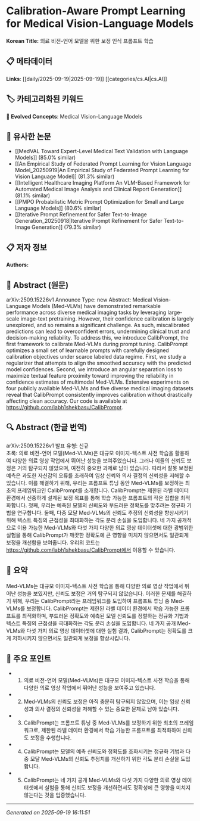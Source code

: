 
# Calibration-Aware Prompt Learning for Medical Vision-Language Models

**Korean Title:** 의료 비전-언어 모델을 위한 보정 인식 프롬프트 학습

## 📋 메타데이터

**Links**: [[daily/2025-09-19|2025-09-19]] [[categories/cs.AI|cs.AI]]

## 🏷️ 카테고리화된 키워드
**🚀 Evolved Concepts**: Medical Vision-Language Models

## 🔗 유사한 논문
- [[MedVAL Toward Expert-Level Medical Text Validation with Language Models]] (85.0% similar)
- [[An Empirical Study of Federated Prompt Learning for Vision Language Model_20250919|An Empirical Study of Federated Prompt Learning for Vision Language Model]] (81.3% similar)
- [[Intelligent Healthcare Imaging Platform An VLM-Based Framework for Automated Medical Image Analysis and Clinical Report Generation]] (81.1% similar)
- [[PMPO Probabilistic Metric Prompt Optimization for Small and Large Language Models]] (80.6% similar)
- [[Iterative Prompt Refinement for Safer Text-to-Image Generation_20250918|Iterative Prompt Refinement for Safer Text-to-Image Generation]] (79.3% similar)

## 📋 저자 정보

**Authors:** 

## 📄 Abstract (원문)

arXiv:2509.15226v1 Announce Type: new 
Abstract: Medical Vision-Language Models (Med-VLMs) have demonstrated remarkable performance across diverse medical imaging tasks by leveraging large-scale image-text pretraining. However, their confidence calibration is largely unexplored, and so remains a significant challenge. As such, miscalibrated predictions can lead to overconfident errors, undermining clinical trust and decision-making reliability. To address this, we introduce CalibPrompt, the first framework to calibrate Med-VLMs during prompt tuning. CalibPrompt optimizes a small set of learnable prompts with carefully designed calibration objectives under scarce labeled data regime. First, we study a regularizer that attempts to align the smoothed accuracy with the predicted model confidences. Second, we introduce an angular separation loss to maximize textual feature proximity toward improving the reliability in confidence estimates of multimodal Med-VLMs. Extensive experiments on four publicly available Med-VLMs and five diverse medical imaging datasets reveal that CalibPrompt consistently improves calibration without drastically affecting clean accuracy. Our code is available at https://github.com/iabh1shekbasu/CalibPrompt.

## 🔍 Abstract (한글 번역)

arXiv:2509.15226v1 발표 유형: 신규  
초록: 의료 비전-언어 모델(Med-VLMs)은 대규모 이미지-텍스트 사전 학습을 활용하여 다양한 의료 영상 작업에서 뛰어난 성능을 보여주었습니다. 그러나 이들의 신뢰도 보정은 거의 탐구되지 않았으며, 여전히 중요한 과제로 남아 있습니다. 따라서 잘못 보정된 예측은 과도한 자신감의 오류를 초래하여 임상 신뢰와 의사 결정의 신뢰성을 저해할 수 있습니다. 이를 해결하기 위해, 우리는 프롬프트 튜닝 동안 Med-VLMs를 보정하는 최초의 프레임워크인 CalibPrompt를 소개합니다. CalibPrompt는 제한된 라벨 데이터 환경에서 신중하게 설계된 보정 목표를 통해 학습 가능한 프롬프트의 작은 집합을 최적화합니다. 첫째, 우리는 예측된 모델의 신뢰도와 부드러운 정확도를 맞추려는 정규화 기법을 연구합니다. 둘째, 다중 모달 Med-VLMs의 신뢰도 추정의 신뢰성을 향상시키기 위해 텍스트 특징의 근접성을 최대화하는 각도 분리 손실을 도입합니다. 네 가지 공개적으로 이용 가능한 Med-VLMs와 다섯 가지 다양한 의료 영상 데이터셋에 대한 광범위한 실험을 통해 CalibPrompt가 깨끗한 정확도에 큰 영향을 미치지 않으면서도 일관되게 보정을 개선함을 보여줍니다. 우리의 코드는 https://github.com/iabh1shekbasu/CalibPrompt에서 이용할 수 있습니다.

## 📝 요약

Med-VLMs는 대규모 이미지-텍스트 사전 학습을 통해 다양한 의료 영상 작업에서 뛰어난 성능을 보였지만, 신뢰도 보정은 거의 탐구되지 않았습니다. 이러한 문제를 해결하기 위해, 우리는 CalibPrompt라는 프레임워크를 도입하여 프롬프트 튜닝 중 Med-VLMs를 보정합니다. CalibPrompt는 제한된 라벨 데이터 환경에서 학습 가능한 프롬프트를 최적화하며, 부드러운 정확도와 예측된 모델 신뢰도를 정렬하는 정규화 기법과 텍스트 특징의 근접성을 극대화하는 각도 분리 손실을 도입합니다. 네 가지 공개 Med-VLMs와 다섯 가지 의료 영상 데이터셋에 대한 실험 결과, CalibPrompt는 정확도를 크게 저하시키지 않으면서도 일관되게 보정을 향상시킵니다.

## 🎯 주요 포인트

- 1. 의료 비전-언어 모델(Med-VLMs)은 대규모 이미지-텍스트 사전 학습을 통해 다양한 의료 영상 작업에서 뛰어난 성능을 보여주고 있습니다.

- 2. Med-VLMs의 신뢰도 보정은 아직 충분히 탐구되지 않았으며, 이는 임상 신뢰성과 의사 결정의 신뢰성을 저해할 수 있는 중요한 문제로 남아 있습니다.

- 3. CalibPrompt는 프롬프트 튜닝 중 Med-VLMs를 보정하기 위한 최초의 프레임워크로, 제한된 라벨 데이터 환경에서 학습 가능한 프롬프트를 최적화하여 신뢰도 보정을 수행합니다.

- 4. CalibPrompt는 모델의 예측 신뢰도와 정확도를 조화시키는 정규화 기법과 다중 모달 Med-VLMs의 신뢰도 추정치를 개선하기 위한 각도 분리 손실을 도입합니다.

- 5. CalibPrompt는 네 가지 공개 Med-VLMs와 다섯 가지 다양한 의료 영상 데이터셋에서 실험을 통해 신뢰도 보정을 개선하면서도 정확성에 큰 영향을 미치지 않는다는 것을 입증했습니다.

---

*Generated on 2025-09-19 16:11:51*